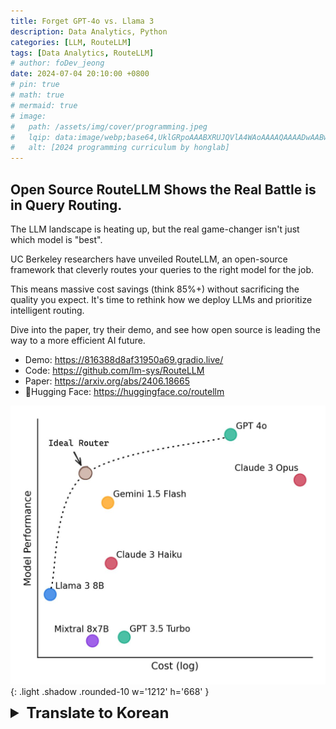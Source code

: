 ```yaml
---
title: Forget GPT-4o vs. Llama 3
description: Data Analytics, Python
categories: [LLM, RouteLLM]
tags: [Data Analytics, RouteLLM]
# author: foDev_jeong
date: 2024-07-04 20:10:00 +0800
# pin: true
# math: true
# mermaid: true
# image:
#   path: /assets/img/cover/programming.jpeg
#   lqip: data:image/webp;base64,UklGRpoAAABXRUJQVlA4WAoAAAAQAAAADwAABwAAQUxQSDIAAAARL0AmbZurmr57yyIiqE8oiG0bejIYEQTgqiDA9vqnsUSI6H+oAERp2HZ65qP/VIAWAFZQOCBCAAAA8AEAnQEqEAAIAAVAfCWkAALp8sF8rgRgAP7o9FDvMCkMde9PK7euH5M1m6VWoDXf2FkP3BqV0ZYbO6NA/VFIAAAA
#   alt: [2024 programming curriculum by honglab]
---
```


## Open Source RouteLLM Shows the Real Battle is in Query Routing. 

The LLM landscape is heating up, but the real game-changer isn't just which model is "best". 

UC Berkeley researchers have unveiled RouteLLM, an open-source framework that cleverly routes your queries to the right model for the job. 

This means massive cost savings (think 85%+) without sacrificing the quality you expect. It's time to rethink how we deploy LLMs and prioritize intelligent routing.

Dive into the paper, try their demo, and see how open source is leading the way to a more efficient AI future. 

- Demo: <https://816388d8af31950a69.gradio.live/>
- Code: <https://github.com/lm-sys/RouteLLM>
- Paper: <https://arxiv.org/abs/2406.18665>
- 🤗Hugging Face: <https://huggingface.co/routellm>

![ RouteLLM Shows the Real Battle ](/assets/img/llm/RouteLLM_Shows_the_Real_Battle.jpeg){: .light .shadow .rounded-10 w='1212' h='668' }

<details markdown="1">
<summary style= "font-size:24px; line-height:24px; font-weight:bold; cursor:pointer;" > Translate to Korean </summary>

* * * 

## 오픈 소스 RouteLLM은 실제 전투가 쿼리 라우팅에 있음을 보여줍니다.

LLM 환경이 뜨거워지고 있지만 진정한 판도를 바꾸는 것은 어떤 모델이 "최고"인지 뿐만이 아닙니다.

UC Berkeley 연구원들은 쿼리를 작업에 적합한 모델로 교묘하게 라우팅하는 오픈 소스 프레임워크인 RouteLLM을 공개했습니다.

이는 기대하는 품질을 저하시키지 않으면서 엄청난 비용 절감(85% 이상)을 의미합니다. 이제 LLM을 배포하고 지능형 라우팅의 우선순위를 지정하는 방법을 다시 생각해 볼 때입니다.

논문을 자세히 살펴보고 데모를 시도하여 오픈 소스가 어떻게 보다 효율적인 AI 미래를 선도하는지 알아보세요.

</details>
